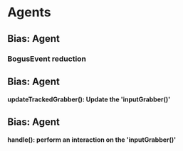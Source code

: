 # Agents

## Bias: Agent
### BogusEvent reduction


## Bias: Agent
#### updateTrackedGrabber(): Update the 'inputGrabber()'


## Bias: Agent
#### handle(): perform an interaction on the 'inputGrabber()'

